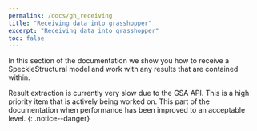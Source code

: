 ```yaml
---
permalink: /docs/gh_receiving
title: "Receiving data into grasshopper"
excerpt: "Receiving data into grasshopper"
toc: false
---
```


In this section of the documentation we show you how to receive a SpeckleStructural model and work with any results that are contained within.

Result extraction is currently very slow due to the GSA API. This is a high priority item that is actively being worked on. This part of the documentation when performance has been improved to an acceptable level.
{: .notice--danger}
